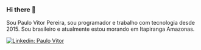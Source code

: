 ### Hi there 👋

Sou Paulo Vitor Pereira, sou programador e trabalho com tecnologia desde 2015. Sou brasileiro e atualmente estou morando em Itapiranga Amazonas.


[![Linkedin: Paulo Vitor](https://img.shields.io/badge/-Linkedin-blue?style=flat-square&logo=Linkedin&logoColor=white&link=https://www.linkedin.com/in/eupaulovitorpereira/)](https://www.linkedin.com/in/eupaulovitorpereira/)
